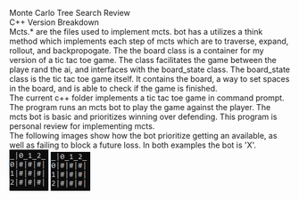 Monte Carlo Tree Search Review<br/>
C++ Version Breakdown<br/>
Mcts.* are the files used to implement mcts. bot has a utilizes a think method which implements each step of mcts which are to traverse, expand, rollout, and backpropogate. 
The the board class is a container for my version of a tic tac toe game. The class facilitates the game between the playe rand the ai, and interfaces with the board_state class.
The board_state class is the tic tac toe game itself. It contains the board, a way to set spaces in the board, and is able to check if the game is finished.<br/>
The current c++ folder implements a tic tac toe game in command prompt. The program runs an mcts bot to play the game against the player. The mcts bot is basic and prioritizes winning over defending. This program is personal review for implementing mcts.<br/>
The following images show how the bot prioritize getting an available, as well as failing to block a future loss. In both examples the bot is 'X'.<br/>
![](img/offense_example.gif)
![](img/defense_example.gif)<br/>